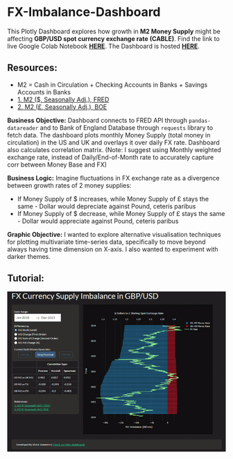 # FX-Imbalance-Dashboard
This Plotly Dashboard explores how growth in **M2 Money Supply** might be affecting **GBP/USD spot currency exchange rate (CABLE)**. Find the link to live Google Colab Notebook [**HERE**](https://colab.research.google.com/drive/1m3Gsfx8VUI4z3Z7ry1aZTAwq6HGo5XR8?usp=sharing). The Dashboard is hosted [**HERE**](https://fx-currency-imbalance.onrender.com/).
## Resources:
- M2 = Cash in Circulation + Checking Accounts in Banks + Savings Accounts in Banks 
- [1. M2 ($, Seasonally Adj.), FRED](https://fred.stlouisfed.org/series/M2SL)
- [2. M2 (£, Seasonally Adj.), BOE](https://www.bankofengland.co.uk/boeapps/database/FromShowColumns.asp?Travel=&searchText=LPMVWYW)  

**Business Objective:**
Dashboard connects to FRED API through ```pandas-datareader``` and to Bank of England Database through ```requests``` library to fetch data. The dashboard plots monthly Money Supply (total money in circulation) in the US and UK and overlays it over daily FX rate. Dashboard also calculates correlation matrix. (Note: I suggest using Monthly weighted exchange rate, instead of Daily/End-of-Month rate to accurately capture corr between Money Base and FX)  

**Business Logic:**
Imagine fluctuations in FX exchange rate as a divergence between growth rates of 2 money supplies:
- If Money Supply of $ increases, while Money Supply of £ stays the same - Dollar would depreciate against Pound, ceteris paribus
- If Money Supply of $ decrease, while Money Supply of £ stays the same - Dollar would appreciate against Pound, ceteris paribus  

**Graphic Objective:**
I wanted to explore alternative visualisation techniques for plotting multivariate time-series data, specifically to move beyond always having time dimension on X-axis. I also wanted to experiment with darker themes.


## Tutorial:
![](https://github.com/viczommers/FX-Imbalance-Dashboard/blob/main/FX_Tutorial.gif)

